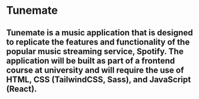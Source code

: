 # Tunemate

## Tunemate is a music application that is designed to replicate the features and functionality of the popular music streaming service, Spotify. The application will be built as part of a frontend course at university and will require the use of HTML, CSS (TailwindCSS, Sass), and JavaScript (React).
